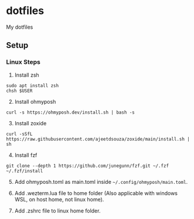 # dotfiles
My dotfiles


## Setup

### Linux Steps

1. Install zsh 
```
sudo apt install zsh
chsh $USER
```

2. Install ohmyposh
```
curl -s https://ohmyposh.dev/install.sh | bash -s
```

3. Install zoxide
```
curl -sSfL https://raw.githubusercontent.com/ajeetdsouza/zoxide/main/install.sh | sh
```

4. Install fzf
```
git clone --depth 1 https://github.com/junegunn/fzf.git ~/.fzf
~/.fzf/install
```

5. Add ohmyposh.toml as main.toml inside `~/.config/ohmyposh/main.toml`.

6. Add .wezterm.lua file to home folder  (Also applicable with windows WSL, on host home, not linux home).

7. Add .zshrc file to linux home folder.
